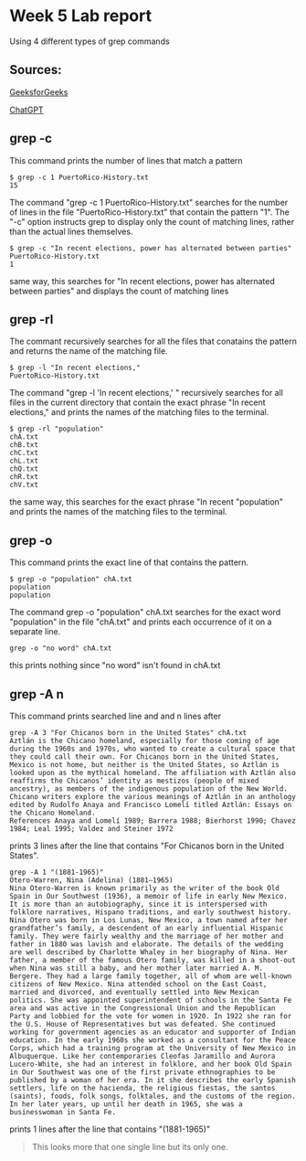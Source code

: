 # Week 5 Lab report
Using 4 different types of grep commands
## Sources:
[GeeksforGeeks](https://www.geeksforgeeks.org/grep-command-in-unixlinux/)

[ChatGPT](https://chat.openai.com/chat)
## grep -c
This command prints the number of lines that match a pattern

```
$ grep -c 1 PuertoRico-History.txt
15
```

The command "grep -c 1 PuertoRico-History.txt" searches for the number of lines in the file "PuertoRico-History.txt" that contain the pattern "1". The "-c" option instructs grep to display only the count of matching lines, rather than the actual lines themselves.

```
$ grep -c "In recent elections, power has alternated between parties" PuertoRico-History.txt
1
```

same way, this searches for "In recent elections, power has alternated between parties" and displays the count of matching lines

## grep -rl
The commant recursively searches for all the files that conatains the pattern and returns the name of the matching file.

```
$ grep -l "In recent elections,"
PuertoRico-History.txt
```

The command "grep -l 'In recent elections,' " recursively searches for all files in the current directory that contain the exact phrase "In recent elections," and prints the names of the matching files to the terminal.


```
$ grep -rl "population"
chA.txt
chB.txt
chC.txt
chL.txt
chQ.txt
chR.txt
chV.txt
```

the same way, this searches for the exact phrase "In recent "population" and prints the names of the matching files to the terminal.

## grep -o

This command prints the exact line of that contains the pattern.

```
$ grep -o "population" chA.txt
population
population
```
The command grep -o "population" chA.txt searches for the exact word "population" in the file "chA.txt" and prints each occurrence of it on a separate line.

```
grep -o "no word" chA.txt
```

this prints nothing since "no word" isn't found in chA.txt

## grep -A n

This command prints searched line and and n lines after

```
grep -A 3 "For Chicanos born in the United States" chA.txt
Aztlán is the Chicano homeland, especially for those coming of age during the 1960s and 1970s, who wanted to create a cultural space that they could call their own. For Chicanos born in the United States, Mexico is not home, but neither is the United States, so Aztlán is looked upon as the mythical homeland. The affiliation with Aztlán also reaffirms the Chicanos’ identity as mestizos (people of mixed ancestry), as members of the indigenous population of the New World. Chicano writers explore the various meanings of Aztlán in an anthology edited by Rudolfo Anaya and Francisco Lomelí titled Aztlán: Essays on the Chicano Homeland.
References Anaya and Lomelí 1989; Barrera 1988; Bierhorst 1990; Chavez 1984; Leal 1995; Valdez and Steiner 1972
```

prints 3 lines after the line that contains "For Chicanos born in the United States".

```
grep -A 1 "(1881-1965)"
Otero-Warren, Nina (Adelina) (1881–1965)
Nina Otero-Warren is known primarily as the writer of the book Old Spain in Our Southwest (1936), a memoir of life in early New Mexico. It is more than an autobiography, since it is interspersed with folklore narratives, Hispano traditions, and early southwest history. Nina Otero was born in Los Lunas, New Mexico, a town named after her grandfather’s family, a descendent of an early influential Hispanic family. They were fairly wealthy and the marriage of her mother and father in 1880 was lavish and elaborate. The details of the wedding are well described by Charlotte Whaley in her biography of Nina. Her father, a member of the famous Otero family, was killed in a shoot-out when Nina was still a baby, and her mother later married A. M. Bergere. They had a large family together, all of whom are well-known citizens of New Mexico. Nina attended school on the East Coast, married and divorced, and eventually settled into New Mexican politics. She was appointed superintendent of schools in the Santa Fe area and was active in the Congressional Union and the Republican Party and lobbied for the vote for women in 1920. In 1922 she ran for the U.S. House of Representatives but was defeated. She continued working for government agencies as an educator and supporter of Indian education. In the early 1960s she worked as a consultant for the Peace Corps, which had a training program at the University of New Mexico in Albuquerque. Like her contemporaries Cleofas Jaramillo and Aurora Lucero-White, she had an interest in folklore, and her book Old Spain in Our Southwest was one of the first private ethnographies to be published by a woman of her era. In it she describes the early Spanish settlers, life on the hacienda, the religious fiestas, the santos (saints), foods, folk songs, folktales, and the customs of the region. In her later years, up until her death in 1965, she was a businesswoman in Santa Fe.
```

prints 1 lines after the line that contains "(1881-1965)"
> This looks more that one single line but its only one. 





